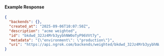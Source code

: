 <!-- Code generated for API Clients. DO NOT EDIT. -->

#### Example Response

```json
{
  "backends": {},
  "created_at": "2025-09-06T10:07:50Z",
  "description": "acme weighted",
  "id": "bkdwd_32Jz4Mrb3yybhNW0oTyP96VVt7y",
  "metadata": "{\"environment\": \"production\"}",
  "uri": "https://api.ngrok.com/backends/weighted/bkdwd_32Jz4Mrb3yybhNW0oTyP96VVt7y"
}
```

